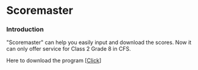 # Scoremaster

### Introduction

"Scoremaster" can help you easily input and download the scores.
Now it can only offer service for Class 2 Grade 8 in CFS.

Here to download the program [[Click](https://github.com/cheng08032005Strange/Scoremaster/blob/2.0/Scoremaster%20v2.0%20by%20%E9%99%88%E8%AF%9A%20%EF%BC%86%20%E5%A7%9A%E5%AE%87%E9%9C%8F.rar)]
